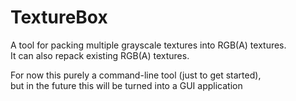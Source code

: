 # TextureBox
A tool for packing multiple grayscale textures into RGB(A) textures.  
It can also repack existing RGB(A) textures.

For now this purely a command-line tool (just to get started),  
but in the future this will be turned into a GUI application 